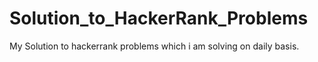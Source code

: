 # Solution_to_HackerRank_Problems
My Solution to hackerrank problems which i am solving on daily basis.
